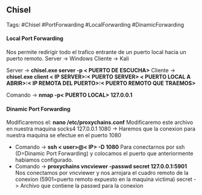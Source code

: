 ## Chisel 

Tags: #Chisel #PortForwarding #LocalForwarding #DinamicForwarding 

#### Local Port Forwarding 
Nos permite redirigir todo el trafico entrante de un puerto local hacia un puerto remoto.
Server -> Windows 
Cliente -> Kali

Server -> **chisel.exe server -p < PUERTO DE ESCUCHA>**
Cliente -> **chisel.exe client < IP SERVER>:< PUERTO SERVER> < PUERTO LOCAL A ABRIR>:< IP REMOTA DEL PUERTO>:< PUERTO REMOTO QUE TRAEMOS>**

Comando -> **nmap -p< PUERTO LOCAL> 127.0.0.1**

#### Dinamic Port Forwarding 
Modificaremos el:
**nano /etc/proxychains.conf** Modificaremo este archivo en nuestra maquina
	socks4 127.0.0.1 1080 -> Haremos que la conexion para nuestra maquina se efectue en el puerto 1080

- Comando -> **ssh < user>@< IP> -D 1080** Para conectarnos por ssh (D=Dinamic Port Forwarding) y colocamos el puerto que anteriormente habiamos configurado.
- Comando -> **proxychains vncviewer -passwd secret 127.0.0.1:5901** Nos conectamos por vncviewer y nos arrojara el cuadro remoto de la conexion (5901=puerto remoto expuesto en la maquina victima)
	secret -> Archivo que contiene la passwd para la conexion
